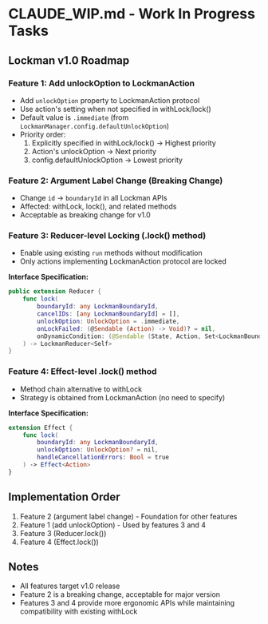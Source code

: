 # CLAUDE_WIP.md - Work In Progress Tasks

## Lockman v1.0 Roadmap

### Feature 1: Add unlockOption to LockmanAction
- Add `unlockOption` property to LockmanAction protocol
- Use action's setting when not specified in withLock/lock()
- Default value is `.immediate` (from `LockmanManager.config.defaultUnlockOption`)
- Priority order:
  1. Explicitly specified in withLock/lock() → Highest priority
  2. Action's unlockOption → Next priority
  3. config.defaultUnlockOption → Lowest priority

### Feature 2: Argument Label Change (Breaking Change)
- Change `id` → `boundaryId` in all Lockman APIs
- Affected: withLock, lock(), and related methods
- Acceptable as breaking change for v1.0

### Feature 3: Reducer-level Locking (.lock() method)
- Enable using existing `run` methods without modification
- Only actions implementing LockmanAction protocol are locked

**Interface Specification:**
```swift
public extension Reducer {
    func lock(
        boundaryId: any LockmanBoundaryId,
        cancelIDs: [any LockmanBoundaryId] = [],
        unlockOption: UnlockOption = .immediate,
        onLockFailed: (@Sendable (Action) -> Void)? = nil,
        onDynamicCondition: (@Sendable (State, Action, Set<LockmanBoundaryId>) -> LockingStrategy)? = nil
    ) -> LockmanReducer<Self>
}
```

### Feature 4: Effect-level .lock() method
- Method chain alternative to withLock
- Strategy is obtained from LockmanAction (no need to specify)

**Interface Specification:**
```swift
extension Effect {
    func lock(
        boundaryId: any LockmanBoundaryId,
        unlockOption: UnlockOption? = nil,
        handleCancellationErrors: Bool = true
    ) -> Effect<Action>
}
```

## Implementation Order
1. Feature 2 (argument label change) - Foundation for other features
2. Feature 1 (add unlockOption) - Used by features 3 and 4
3. Feature 3 (Reducer.lock())
4. Feature 4 (Effect.lock())

## Notes
- All features target v1.0 release
- Feature 2 is a breaking change, acceptable for major version
- Features 3 and 4 provide more ergonomic APIs while maintaining compatibility with existing withLock